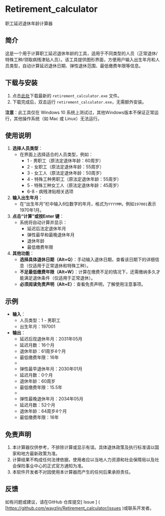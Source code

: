 # Retirement_calculator
职工延迟退休年龄计算器

## 简介
这是一个用于计算职工延迟退休年龄的工具，适用于不同类型的人员（正常退休/特殊工种/领取病残津贴人员）。该工具提供图形界面，方便用户输入出生年月和人员类型，自动计算延迟退休日期、弹性退休范围、最低缴费年限等信息。

## 下载与安装
1. 点击[此处](https://github.com/wayzlin/Retirement_calculator//releases)下载最新的 `retirement_calculator.exe` 文件。
2. 下载完成后，双击运行 `retirement_calculator.exe`，无需额外安装。

**注意**：此工具仅在 Windows 10 系统上测试过，其他Windows版本不保证正常运行，其他操作系统（如 Mac 或 Linux）无法运行。

## 使用说明
1. **选择人员类型**：
    - 在界面上选择适合的人员类型，例如：
      - 1 - 男职工（原法定退休年龄：60周岁）
      - 2 - 女职工（原法定退休年龄：55周岁）
      - 3 - 女工人（原法定退休年龄：50周岁）
      - 4 - 特殊工种男职工（原法定退休年龄：55周岁）
      - 5 - 特殊工种女工人（原法定退休年龄：45周岁）
      - 6-8 - 病残津贴相关选项
2.  **输入出生年月**：
    - 在“出生年月”栏中输入6位数字的年月，格式为` YYYYMM `，例如` 197001 `表示1970年1月。
3.  **点击“计算”或按Enter 键**：
    - 系统将自动计算并显示：
      - 延迟后法定退休年月
      - 弹性最早和最晚退休年月
      - 退休年龄
      - 最低缴费年限
4.  **其他功能**：
    -  **选择具体退休日期（Alt+Q）**：手动输入退休日期，查看该日期下的详细信息（仅适用于正常退休和特殊工种）。
    -  **不足最低缴费年限（Alt+W）**：计算在缴费不足的情况下，还需缴纳多久才能满足退休条件（仅适用于正常退休）。
    -  **必须阅读免责声明（Alt+E）**：查看免责声明，了解使用注意事项。

## 示例
- **输入**：
   -  人员类型：1 - 男职工
   -  出生年月：197001
- **输出**：
   - 延迟后现退休年月：2031年05月
   - 延迟月数：16个月
   - 退休年龄：61周岁4个月
   - 最低缴费年限：16年
   - 
   - 弹性最早退休年月：2030年01月
   - 延迟月数：0个月
   - 退休年龄：60周岁
   - 最低缴费年限：15.5年
   - 
   - 弹性最晚退休年月：2034年05月
   - 延迟月数：52个月
   - 退休年龄：64周岁4个月
   - 最低缴费年限：16年

## 免责声明
1. 本计算器仅供参考，不排除计算或显示有误。具体退休政策及执行标准请以国家和地方最新政策为准。
2. 计算结果不构成任何法律依据，使用者应以当地人力资源和社会保障局以及社会保险事业中心的正式官方通知为准。
3. 本软件开发者不对因使用本计算器而产生的任何后果承担责任。

## 反馈
如有问题或建议，请在GitHub 仓库提交[ Issue ] ( [https://github.com/wayzlin/Retirement_calculator/issues )或联系开发者。
